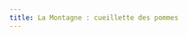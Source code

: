 ```yaml
---
title: La Montagne : cueillette des pommes
---
```



<div class="image-container">
    <a class="thumbnail" href="{{ site.baseurl }}/assets/images/on-en-parle/la_montagne.jpg"><img src="{{ site.baseurl }}/assets/images/on-en-parle/la_montagne-vignette.jpg" alt="" /></a>
</div>

